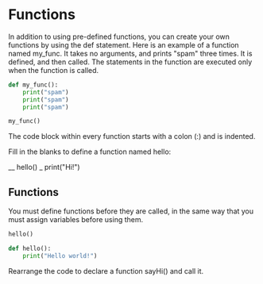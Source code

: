 # Functions
In addition to using pre-defined functions, you can create your own functions by using the def statement.
Here is an example of a function named my_func. It takes no arguments, and prints "spam" three times. It is defined, and then called. The statements in the function are executed only when the function is called.

```py
def my_func():
    print("spam")
    print("spam")
    print("spam")

my_func()

```

The code block within every function starts with a colon (:) and is indented.


Fill in the blanks to define a function named hello:

 __ hello() _
  print("Hi!")

## Functions
You must define functions before they are called, in the same way that you must assign variables before using them.

```py
hello()

def hello():
    print("Hello world!")


```

Rearrange the code to declare a function sayHi() and call it.